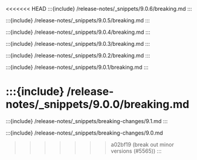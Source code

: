 <<<<<<< HEAD
:::{include} /release-notes/_snippets/9.0.6/breaking.md
:::

:::{include} /release-notes/_snippets/9.0.5/breaking.md
:::

:::{include} /release-notes/_snippets/9.0.4/breaking.md
:::

:::{include} /release-notes/_snippets/9.0.3/breaking.md
:::

:::{include} /release-notes/_snippets/9.0.2/breaking.md
:::

:::{include} /release-notes/_snippets/9.0.1/breaking.md
:::

:::{include} /release-notes/_snippets/9.0.0/breaking.md
=======
:::{include} /release-notes/_snippets/breaking-changes/9.1.md
:::

:::{include} /release-notes/_snippets/breaking-changes/9.0.md
>>>>>>> a02bf19 (break out minor versions (#5565))
:::
